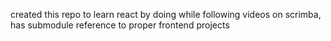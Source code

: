 created this repo to learn react by doing while following videos on scrimba, 
has submodule reference to proper frontend projects
